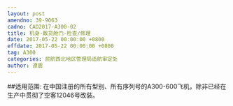 ```yaml
---
layout: post
amendno: 39-9063
cadno: CAD2017-A300-02
title: 机身-散货舱门-检查/修理
date: 2017-05-22 00:00:00 +0800
effdate: 2017-05-22 00:00:00 +0800
tag: A300
categories: 民航西北地区管理局适航审定处
author: 谭震
---
```


##适用范围:
在中国注册的所有型别、所有序列号的A300-600飞机，除非已经在生产中贯彻了空客12046号改装。

